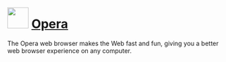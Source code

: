 ﻿# <img src="https://cdn.rawgit.com/chocolatey/chocolatey-coreteampackages/b7466aa44fbbc7e8022c05be2d866e63cd915c8d/icons/opera.svg" width="48" height="48"/> [Opera](https://chocolatey.org/packages/Opera)


The Opera web browser makes the Web fast and fun, giving you a better web browser experience on any computer.

